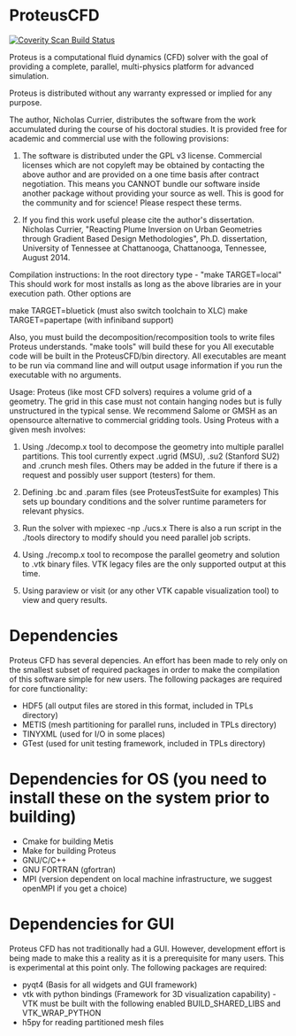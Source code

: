 ProteusCFD
==========

<a href="https://scan.coverity.com/projects/ngcurrier-proteuscfd">
  <img alt="Coverity Scan Build Status"
       src="https://scan.coverity.com/projects/10218/badge.svg"/>
</a>

Proteus is a computational fluid dynamics (CFD) solver 
with the goal of providing a complete, parallel, 
multi-physics platform for advanced simulation.

Proteus is distributed without any warranty expressed or
implied for any purpose. 

The author, Nicholas Currier, distributes the software from
the work accumulated during the course of his doctoral 
studies. It is provided free for academic and commercial
use with the following provisions:

1) The software is distributed under the GPL v3 license.
Commercial licenses which are not copyleft may be obtained
by contacting the above author and are provided on a one
time basis after contract negotiation.  This means you CANNOT
bundle our software inside another package without providing
your source as well. This is good for the community and for
science! Please respect these terms.

2) If you find this work useful please cite the author's 
dissertation.
Nicholas Currier, "Reacting Plume Inversion on Urban Geometries through 
Gradient Based Design Methodologies", Ph.D. dissertation,
University of Tennessee at Chattanooga, Chattanooga, Tennessee, August 2014.


Compilation instructions:
  In the root directory type - "make TARGET=local"
  This should work for most installs as long as the above libraries are
  in your execution path. Other options are
  
  make TARGET=bluetick (must also switch toolchain to XLC)
  make TARGET=papertape (with infiniband support)
  
  Also, you must build the decomposition/recomposition tools to write files Proteus understands.
  "make tools"  will build these for you
  All executable code will be built in the ProteusCFD/bin directory. All executables are meant to 
  be run via command line and will output usage information if you run the executable with no arguments.

Usage:
  Proteus (like most CFD solvers) requires a volume grid of a geometry. The grid in this
  case must not contain hanging nodes but is fully unstructured in the typical sense.
  We recommend Salome or GMSH as an opensource alternative to commercial gridding tools.
  Using Proteus with a given mesh involves:
  
  1) Using ./decomp.x tool to decompose the geometry into multiple parallel partitions.
     This tool currently expect .ugrid (MSU), .su2 (Stanford SU2) and .crunch mesh files. 
     Others may be added in the future if there is a request and possibly user support (testers)
     for them.
  
  2) Defining <casename>.bc and <casename>.param files (see ProteusTestSuite for examples)
     This sets up boundary conditions and the solver runtime parameters for relevant physics.
  
  3) Run the solver with mpiexec -np <number of processors> ./ucs.x <casename>
     There is also a run script in the ./tools directory to modify should you need 
     parallel job scripts.
  
  4) Using ./recomp.x tool to recompose the parallel geometry and solution to .vtk binary files.
     VTK legacy files are the only supported output at this time.
  
  5) Using paraview or visit (or any other VTK capable visualization tool) to view and query results.

Dependencies
============

Proteus CFD has several depencies. An effort has been made to rely only on the smallest subset
of required packages in order to make the compilation of this software simple for new users.
The following packages are required for core functionality:

* HDF5 (all output files are stored in this format, included in TPLs directory)
* METIS (mesh partitioning for parallel runs, included in TPLs directory)
* TINYXML (used for I/O in some places)
* GTest (used for unit testing framework, included in TPLs directory)

Dependencies for OS (you need to install these on the system prior to building)
====================
* Cmake for building Metis
* Make for building Proteus
* GNU/C/C++
* GNU FORTRAN (gfortran)
* MPI (version dependent on local machine infrastructure, we suggest openMPI if you get a choice)

Dependencies for GUI
====================

Proteus CFD has not traditionally had a GUI. However, development effort is being made to make this a
reality as it is a prerequisite for many users.  This is experimental at this point only.  The following
packages are required:

* pyqt4 (Basis for all widgets and GUI framework)
* vtk with python bindings (Framework for 3D visualization capability) - VTK must be built with the following enabled BUILD_SHARED_LIBS and VTK_WRAP_PYTHON 
* h5py for reading partitioned mesh files

